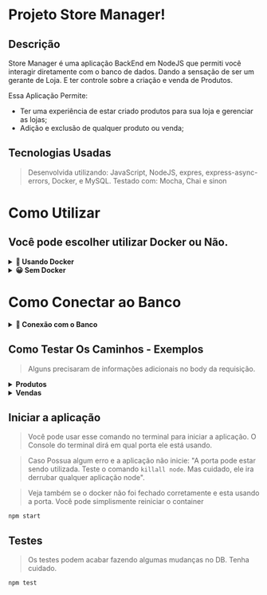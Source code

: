 # Projeto Store Manager!

## Descrição
Store Manager é uma aplicação BackEnd em NodeJS que permiti você interagir diretamente com o banco de dados. Dando a sensação de ser um gerante de Loja. E ter controle sobre a criação e venda de Produtos.
 
Essa Aplicação Permite:

-  Ter uma experiência de estar criado produtos para sua loja e gerenciar as lojas;
-  Adição e exclusão de qualquer produto ou venda;

## Tecnologias Usadas

> Desenvolvida utilizando: JavaScript, NodeJS, expres, express-async-errors, Docker, e MySQL.
> Testado com: Mocha, Chai e sinon

# Como Utilizar

## Você pode escolher utilizar Docker ou Não.

<details>
  <summary><strong>🐳 Usando Docker</strong></summary><br />
 
  > Rode os serviços `node` e `db` com o comando `docker-compose up -d`.
  - Lembre-se de parar o `mysql` se estiver usando localmente na porta padrão (`3306`), ou adapte, caso queria fazer uso da aplicação em containers;
  - Esses serviços irão inicializar um container chamado `store_manager` e outro chamado `store_manager_db`;
  - A partir daqui você pode rodar o container `store_manager` via CLI ou abri-lo no VS Code.

  > Use o comando `docker exec -it store_manager bash`.
  - Ele te dará acesso ao terminal interativo do container criado pelo compose, que está rodando em segundo plano.

  > Instale as dependências [**Caso existam**] com `npm install`
  <br />
</details>

<details>
  <summary><strong>😀 Sem Docker</strong></summary><br />
 
  > Instale as dependências [**Caso existam**] com `npm install`

  ⚠ Atenção ⚠ Não rode o comando npm audit fix! Ele atualiza várias dependências do projeto, e essa atualização gera conflitos com o avaliador.

  ✨ **Dica:** Para rodar o projeto desta forma, obrigatoriamente você deve ter o `node` instalado em seu computador.

  ✨ **Dica:** O avaliador espera que a versão do `node` utilizada seja a 16.
  <br />
</details>

# Como Conectar ao Banco

<details>
  <summary><strong>🎲 Conexão com o Banco</strong></summary><br />

## Crie o Banco

>Utilize o Arquivo que está no repositório chamado: **StoreManager.sql** no seu MySQL. E poderá utilizar o banco de dados.


:warning: **IMPORTANTE!**
**A senha do Banco é Password**

```javascript
require('dotenv').config(); // não se esqueça de configurar suas variáveis de ambiente aqui na configuração

  const connection = mysql.createPool({
  host: process.env.MYSQL_HOST,
  user: process.env.MYSQL_USER,
  password: process.env.MYSQL_PASSWORD,
  database: process.env.MYSQL_DATABASE || 'StoreManager',
});
```

Para os testes rodarem corretamente, na raiz do projeto **renomeie o arquivo `.env.example` para `.env`** com as variáveis de ambiente. Por exemplo, caso o seu usuário SQL seja `nome` e a senha `1234` seu arquivo ficará desta forma:

```
MYSQL_HOST=localhost
MYSQL_USER=nome
MYSQL_PASSWORD=1234
MYSQL_DATABASE=StoreManager
PORT=3000
```

##### :warning: Atenção

- **Variáveis de ambiente além das especificadas acima não são suportadas, pois não são esperadas pelo avaliador do projeto.**

- A variável **PORT** do arquivo `.env` deve ser utilizada para a conexão com o servidor. É importante utilizar essa variável para os testes serem executados corretamente tanto na máquina local quanto no avaliador.

Com essas configurações, enquanto estiver na máquina local, o banco será executado normalmente via localhost (possibilitando os testes via `npm test`).
Como o arquivo `.env` não será enviado para o GitHub (não se preocupe com isso, pois já está configurado no `.gitignore`), o avaliador utilizará as suas próprias variáveis de ambiente.

  <br />
</details>

## Como Testar Os Caminhos - Exemplos

> Alguns precisaram de informações adicionais no body da requisição.

<details>
  <summary><strong>Produtos</strong></summary><br />
  
  > Pegar todos os Produtos **GET**
``[http://localhost:3000/products](http://localhost:3000/products)``

> Pegar produto pelo ID **GET**. Precisa ser um ID que exista. Se não retornará um erro!
``[http://localhost:3000/products/2](http://localhost:3000/products/2)``

> Criar novos Produtos **POST**
``[http://localhost:3000/products/](http://localhost:3000/products/)``

```
{
    "name": "Produto 1",
    "quantity": 20
}
```

> Editar um Produto **PUT**. Você precisa passar um id existente!
``[http://localhost:3000/products/4](http://localhost:3000/products/4)``

```
{
    "name": "Produto 1 Novo",
    "quantity": 15
}
```

> Deletar um Produto **Delete**. Você precisa passar um id existente!
``[http://localhost:3000/products/4](http://localhost:3000/products/4)``
 
  <br />
</details>


<details>
  <summary><strong>Vendas</strong></summary><br />
  > Pegar todos as Vendas **GET**
``[http://localhost:3000/saless](http://localhost:3000/sales)``

> Pegar as vendas pelo ID **GET**. Precisa ser um ID que exista. Se não retornará um erro!
``[http://localhost:3000/sales/2](http://localhost:3000/sales/2)``

> Criar novas Vendas **POST**
``[http://localhost:3000/sales/](http://localhost:3000/sales/)``

```
[
    {
        "productId": 1,
        "quantity": 10
    },
    {
        "productId": 2,
        "quantity": 10
    }
]
```


> Editar uma venda **PUT**. Você precisa passar um id existente!
``[http://localhost:3000/sales/4](http://localhost:3000/sales/4)``

```
[
    {
        "productId": 1,
        "quantity": 2
    },
    {
        "productId": 3,
        "quantity": 12
    }
]
```

> Deletar uma venda **Delete**. Você precisa passar um id existente!
``[http://localhost:3000/sales/3](http://localhost:3000/sales/3)``
 
  <br />
</details>

## Iniciar a aplicação

> Você pode usar esse comando no terminal para iniciar a aplicação. O Console do terminal dirá em qual porta ele está usando. 

> Caso Possua algum erro e a aplicação não inicie: "A porta pode estar sendo utilizada. Teste o comando ``killall node``. 
> Mas cuidado, ele ira derrubar qualquer aplicação node".

> Veja também se o docker não foi fechado corretamente e esta usando a porta. Você pode simplismente reiniciar o container

``npm start``

## Testes

> Os testes podem acabar fazendo algumas mudanças no DB. Tenha cuidado.

``npm test``

